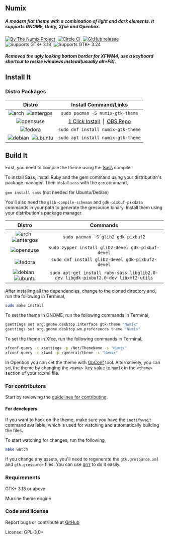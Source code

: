 ## Numix
##### A modern flat theme with a combination of light and dark elements. It supports GNOME, Unity, Xfce and Openbox.
[![By The Numix Project](https://img.shields.io/badge/By-The%20Numix%20Project-f0544c.svg?style=flat-square)](https://numixproject.org/) &nbsp;[![Circle CI](https://img.shields.io/circleci/project/numixproject/numix-gtk-theme/master.svg?circle-token=b14acf911433d315298235b0c2fbf7b2670a92a8&maxAge=3600&style=flat-square)](https://circleci.com/gh/numixproject/numix-gtk-theme/tree/master) &nbsp;[![GitHub release](https://img.shields.io/github/release/numixproject/numix-gtk-theme.svg?maxAge=3600&style=flat-square)](https://github.com/numixproject/numix-gtk-theme/releases/latest) &nbsp;![Supports GTK+ 3.18](https://img.shields.io/badge/GTK%2B-3.18-4a90d9.svg?style=flat-square) &nbsp;![Supports GTK+ 3.24](https://img.shields.io/badge/GTK%2B-3.24-4a90d9.svg?style=flat-square)
##### Removed the ugly looking bottom border for XFWM4, use a keyboard shortcut to resize windows instead(usually alt+F8).
## Install It

### Distro Packages
|Distro|Install Command/Links|
|:----:|:----:|
|![arch][arch] &nbsp;![antergos][antergos]|`sudo pacman -S numix-gtk-theme`|
|![opensuse][opensuse]|[1 Click Install](http://software.opensuse.org/ymp/openSUSE:Factory/standard/numix-gtk-theme.ymp) &nbsp;\|&nbsp; [OBS Repo](http://software.opensuse.org/download.html?project=openSUSE%3AFactory&package=numix-gtk-theme)|
|![fedora][fedora]|`sudo dnf install numix-gtk-theme`|
|![debian][debian] &nbsp;![ubuntu][ubuntu]|`sudo apt install numix-gtk-theme`|

## Build It

First, you need to compile the theme using the [Sass](http://sass-lang.com/) compiler.

To install Sass, install Ruby and the gem command using your distribution's package manager. Then install `sass` with the `gem` command,

`gem install sass` (not needed for Ubuntu/Debian)

You'll also need the ```glib-compile-schemas``` and  ```gdk-pixbuf-pixdata``` commands in your path to generate the gresource binary. Install them using your distribution's package manager.

|Distro|Commands|
|:----:|:----:|
|![arch][arch] &nbsp;![antergos][antergos]|`sudo pacman -S glib2 gdk-pixbuf2`|
|![opensuse][opensuse]|`sudo zypper install glib2-devel gdk-pixbuf-devel`|
|![fedora][fedora]|`sudo dnf install glib2-devel gdk-pixbuf2-devel`|
|![debian][debian] &nbsp;![ubuntu][ubuntu]|`sudo apt-get install ruby-sass libglib2.0-dev libgdk-pixbuf2.0-dev libxml2-utils`|

After installing all the dependencies, change to the cloned directory and, run the following in Terminal,

```sh
sudo make install
```

To set the theme in GNOME, run the following commands in Terminal,

```sh
gsettings set org.gnome.desktop.interface gtk-theme "Numix"
gsettings set org.gnome.desktop.wm.preferences theme "Numix"
```

To set the theme in Xfce, run the following commands in Terminal,

```sh
xfconf-query -c xsettings -p /Net/ThemeName -s "Numix"
xfconf-query -c xfwm4 -p /general/theme -s "Numix"
```

In Openbox you can set the theme with [ObConf](http://openbox.org/wiki/ObConf:About) tool. Alternatively, you can set the theme by changing the `<name> `key value to `Numix` in the `<theme>` section of your rc.xml file.

### For contributors
Start by reviewing the [guidelines for contributing](https://github.com/numixproject/numix-gtk-theme/blob/master/.github/CONTRIBUTING.md).

#### For developers
If you want to hack on the theme, make sure you have the `inotifywait` command available, which is used for watching and automatically building the files.

To start watching for changes, run the following,

```sh
make watch
```

If you change any assets, you'll need to regenerate the `gtk.gresource.xml` and `gtk.gresource` files. You can use [grrr](https://github.com/satya164/grrr) to do it easily.

### Requirements

GTK+ 3.18 or above

Murrine theme engine

### Code and license

Report bugs or contribute at [GitHub](https://github.com/numixproject/numix-gtk-theme)

License: GPL-3.0+


[antergos]: https://antergos.com/distro-logos/logo-square26x26.png "antergos"
[arch]: https://antergos.com/distro-logos/archlogo26x26.png "arch"
[fedora]: https://antergos.com/distro-logos/fedora-logo.png "fedora"
[openSUSE]: https://antergos.com/distro-logos/Geeko-button-bling7.png "openSUSE"
[ubuntu]: https://antergos.com/distro-logos/ubuntu_orange_hex.png "ubuntu"
[debian]: https://antergos.com/distro-logos/openlogo-nd-25.png "debian"

